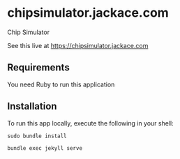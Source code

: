 # chipsimulator.jackace.com

Chip Simulator

See this live at https://chipsimulator.jackace.com

## Requirements

You need Ruby to run this application

## Installation

To run this app locally, execute the following in your shell:

    sudo bundle install

    bundle exec jekyll serve

